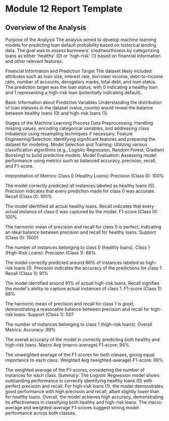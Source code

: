 # Module 12 Report Template

## Overview of the Analysis

Purpose of the Analysis
The analysis aimed to develop machine learning models for predicting loan default probability based on historical lending data. The goal was to assess borrowers' creditworthiness by categorizing loans as either 'healthy' (0) or 'high-risk' (1) based on financial information and other relevant features.

Financial Information and Prediction Target
The dataset likely included attributes such as loan size, interest rate, borrower income, debt-to-income ratio, number of accounts, derogatory marks, total debt, and loan status. The prediction target was the loan status, with 0 indicating a healthy loan and 1 representing a high-risk loan (potentially indicating default).

Basic Information about Predictive Variables
Understanding the distribution of loan statuses in the dataset (value_counts) would reveal the balance between healthy loans (0) and high-risk loans (1).

Stages of the Machine Learning Process
Data Preprocessing: Handling missing values, encoding categorical variables, and addressing class imbalance using resampling techniques if necessary.
Feature Engineering/Selection: Identifying significant features and preparing the dataset for modeling.
Model Selection and Training: Utilizing various classification algorithms (e.g., Logistic Regression, Random Forest, Gradient Boosting) to build predictive models.
Model Evaluation: Assessing model performance using metrics such as balanced accuracy, precision, recall, and F1-score.

Interpretation of Metrics:
Class 0 (Healthy Loans):
Precision (Class 0): 100%

The model correctly predicted all instances labeled as healthy loans (0). Precision indicates that every prediction made for class 0 was accurate.
Recall (Class 0): 100%

The model identified all actual healthy loans. Recall indicates that every actual instance of class 0 was captured by the model.
F1-score (Class 0): 100%

The harmonic mean of precision and recall for class 0 is perfect, indicating an ideal balance between precision and recall for healthy loans.
Support (Class 0): 15001

The number of instances belonging to class 0 (healthy loans).
Class 1 (High-Risk Loans):
Precision (Class 1): 86%

The model correctly predicted around 86% of instances labeled as high-risk loans (1). Precision indicates the accuracy of the predictions for class 1.
Recall (Class 1): 91%

The model identified around 91% of actual high-risk loans. Recall signifies the model's ability to capture actual instances of class 1.
F1-score (Class 1): 88%

The harmonic mean of precision and recall for class 1 is good, demonstrating a reasonable balance between precision and recall for high-risk loans.
Support (Class 1): 507

The number of instances belonging to class 1 (high-risk loans).
Overall Metrics:
Accuracy: 99%

The overall accuracy of the model in correctly predicting both healthy and high-risk loans.
Macro Avg (macro-average) F1-score: 94%

The unweighted average of the F1-scores for both classes, giving equal importance to each class.
Weighted Avg (weighted-average) F1-score: 99%

The weighted average of the F1-scores, considering the number of instances for each class.
Summary:
The Logistic Regression model shows outstanding performance in correctly identifying healthy loans (0) with perfect precision and recall.
For high-risk loans (1), the model demonstrates good performance with high precision and recall, albeit slightly lower than for healthy loans.
Overall, the model achieves high accuracy, demonstrating its effectiveness in classifying both healthy and high-risk loans.
The macro-average and weighted-average F1-scores suggest strong model performance across both classes.